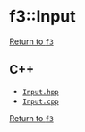 # f3::Input

[Return to `f3`](/docs/f3.md)

## C++

- [`Input.hpp`](/src/f3/Input.hpp)
- [`Input.cpp`](/src/f3/Input.cpp)

[Return to `f3`](/docs/f3.md)